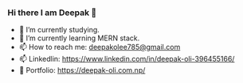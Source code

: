 ### Hi there I am Deepak 👋

- 🔭 I’m currently studying.
- 🌱 I’m currently learning MERN stack.
- 📫 How to reach me: deepakolee785@gmail.com
- 📫 Linkedlin: https://www.linkedin.com/in/deepak-oli-396455166/
- 🌱 Portfolio: https://deepak-oli.com.np/
